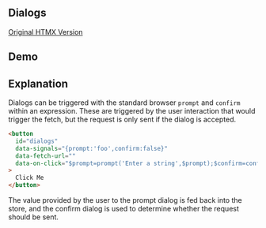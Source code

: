 ## Dialogs

[Original HTMX Version](https://htmx.org/examples/dialogs/)

## Demo

<div
    id="dialogs"
    data-on-load="$get('/examples/dialogs_browser/data')"
>
</div>

## Explanation

Dialogs can be triggered with the standard browser `prompt` and `confirm` within an expression. These are triggered by the user interaction that would trigger the fetch, but the request is only sent if the dialog is accepted.

```html
<button
  id="dialogs"
  data-signals="{prompt:'foo',confirm:false}"
  data-fetch-url=""
  data-on-click="$prompt=prompt('Enter a string',$prompt);$confirm=confirm('Are you sure?');$confirm && $get('/examples/dialogs___browser/sure')"
>
  Click Me
</button>
```

The value provided by the user to the prompt dialog is fed back into the store, and the confirm dialog is used to determine whether the request should be sent.
